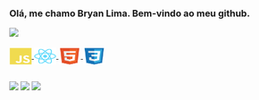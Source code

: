 ### Olá, me chamo Bryan Lima. Bem-vindo ao meu github.

<div>
  <a href="https://github.com/bryanlimac">
  <img height="180em" src="https://github-readme-stats.vercel.app/api/top-langs/?username=bryanlimac&layout=compact&langs_count=7&theme=dark"/>
</div>

 <div style="display: inline_block"><br>
  <img align="center" alt="Js" height="30" width="40" src="https://raw.githubusercontent.com/devicons/devicon/master/icons/javascript/javascript-plain.svg">
  <img align="center" alt="React" height="30" width="40" src="https://raw.githubusercontent.com/devicons/devicon/master/icons/react/react-original.svg">
  <img align="center" alt="HTML" height="30" width="40" src="https://raw.githubusercontent.com/devicons/devicon/master/icons/html5/html5-original.svg">
  <img align="center" alt="CSS" height="30" width="40" src="https://raw.githubusercontent.com/devicons/devicon/master/icons/css3/css3-original.svg">
</div>

 ##
  
 <div> 
  <a href = "mailto:bryan.contato.cavalcante@gmail.com"><img src="https://img.shields.io/badge/Gmail-D14836?style=for-the-badge&logo=gmail&logoColor=white"               target="_blank"></a>
  <a href="https://www.linkedin.com/in/bryan-lima-cavalcante/" target="_blank"><img src="https://img.shields.io/badge/-LinkedIn-%230077B5?style=for-the-badge&logo=linkedin&logoColor=white" target="_blank"></a> 
  <a href="https://instagram.com/bryan_limaskt" target="_blank"><img src="https://img.shields.io/badge/Instagram-E4405F?style=for-the-badge&logo=instagram&logoColor=white" target="_blank"></a>
</div>
